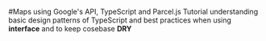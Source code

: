 #Maps using Google's API, TypeScript and Parcel.js
Tutorial understanding basic design patterns of TypeScript and best practices when using **interface** and to keep cosebase **DRY**
